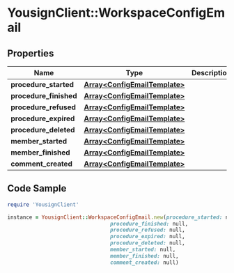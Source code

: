 # YousignClient::WorkspaceConfigEmail

## Properties

Name | Type | Description | Notes
------------ | ------------- | ------------- | -------------
**procedure_started** | [**Array&lt;ConfigEmailTemplate&gt;**](ConfigEmailTemplate.md) |  | [optional] 
**procedure_finished** | [**Array&lt;ConfigEmailTemplate&gt;**](ConfigEmailTemplate.md) |  | [optional] 
**procedure_refused** | [**Array&lt;ConfigEmailTemplate&gt;**](ConfigEmailTemplate.md) |  | [optional] 
**procedure_expired** | [**Array&lt;ConfigEmailTemplate&gt;**](ConfigEmailTemplate.md) |  | [optional] 
**procedure_deleted** | [**Array&lt;ConfigEmailTemplate&gt;**](ConfigEmailTemplate.md) |  | [optional] 
**member_started** | [**Array&lt;ConfigEmailTemplate&gt;**](ConfigEmailTemplate.md) |  | [optional] 
**member_finished** | [**Array&lt;ConfigEmailTemplate&gt;**](ConfigEmailTemplate.md) |  | [optional] 
**comment_created** | [**Array&lt;ConfigEmailTemplate&gt;**](ConfigEmailTemplate.md) |  | [optional] 

## Code Sample

```ruby
require 'YousignClient'

instance = YousignClient::WorkspaceConfigEmail.new(procedure_started: null,
                                 procedure_finished: null,
                                 procedure_refused: null,
                                 procedure_expired: null,
                                 procedure_deleted: null,
                                 member_started: null,
                                 member_finished: null,
                                 comment_created: null)
```


